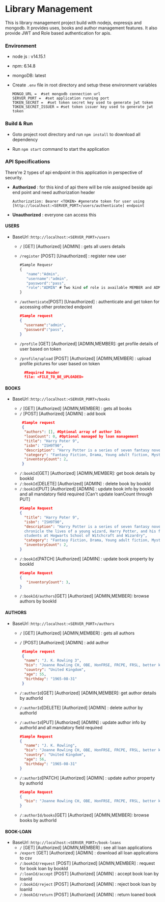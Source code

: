# Library Management

This is library management project build with nodejs, expressjs and mongodb. It provides uses, books and author
management features. It also provide JWT and Role based authentication for apis.

### Environment

* node js : v14.15.1
* npm: 6.14.8
* mongoDB: latest

* Create `.env` file in root directory and setup these environment variables

    ```
    MONGO_URL =  #set mongodb connection url
    SERVER_PORT =  #set application running port
    TOKEN_SECRET =  #set token secret key used to generate jwt token
    TOKEN_SECRET_ISSUER = #set token issuer key used to generate jwt token
    ```

### Build & Run

* Goto project root directory and run `npm install` to download all dependency

* Run `npm start` command to start the application

### API Specifications

There're 2 types of api endpoint in this application in perspective of security.

* **Authorized** : for this kind of api there will be role assigned beside api end point and need authorization header

  ```http request
  Authorization: Bearer <TOKEN> #generate token for user using  [http://localhost:<SERVER_PORT>/users/authenticate] endpoint
  ```
* **Unauthorized** : everyone can access this

#### USERS

* BaseUrl :`http://localhost:<SERVER_PORT>/users`

    * `/` [GET] [Authorized] [ADMIN] : gets all users details

    * `/register` [POST] [Unauthorized] : register new user
      ```javascript
      #Sample Requesr
      {
         "name":"Admin",
         "username":"admin",
         "password":"pass",
         "role":"ADMIN" # Two kind of role is available MEMBER and ADMIN
      }
      ```
    * `/authenticate`[POST] [Unauthorized] : authenticate and get token for accessing other protected endpoint
      ```json
      #Sample request
      {
        "username":"admin",
        "password":"pass",
      }
      ```
    * `/profile` [GET] [Authorized] [ADMIN,MEMBER]: get profile details of user based on token

    * `/profile/upload` [POST] [Authorized] [ADMIN,MEMBER] : upload profile pictures for user based on token
      ```json
        #Required Header
        file: <FILE_TO_BE_UPLOADED> 
      ```

#### BOOKS

* BaseUrl :`http://localhost:<SERVER_PORT>/books`

    * `/` [GET] [Authorized] [ADMIN,MEMBER] : gets all books
    * `/` [POST] [Authorized] [ADMIN] : add book
      ```json
       #Sample request
       {
        "authors": [], #Optional array of author Ids
        "loanCount": 0, #Optional managed by loan management
        "title": "Harry Poter 9",
        "isbn": "ISH9T90",
        "description": "Harry Potter is a series of seven fantasy novels written by British author, J. K. Rowling. The novels chronicle the lives of a young wizard, Harry Potter, and his friends Hermione Granger and Ron Weasley, all of whom are students at Hogwarts School of Witchcraft and Wizardry",
        "category": "Fantasy Fiction, Drama, Young adult fiction, Mystery, Thriller, Bildungsroman",
        "inventoryCount": 2,
       }
      ```
    * `/:bookId`[GET] [Authorized] [ADMIN,MEMBER]: get book details by bookId
    * `/:bookId`[DELETE] [Authorized] [ADMIN] : delete book by bookId
    * `/:bookId`[PUT] [Authorized] [ADMIN] : update book info by bookId and all mandatory field
      required [Can't update loanCount through PUT]
      ```json
      #Sample Request
      {
        "title": "Harry Poter 9",
        "isbn": "ISH9T90",
        "description": "Harry Potter is a series of seven fantasy novels written by British author, J. K. Rowling. The novels
        chronicle the lives of a young wizard, Harry Potter, and his friends Hermione Granger and Ron Weasley, all of whom are
        students at Hogwarts School of Witchcraft and Wizardry",
        "category": "Fantasy Fiction, Drama, Young adult fiction, Mystery, Thriller, Bildungsroman",
        "inventoryCount": 2, 
      }

    * `/:bookId`[PATCH] [Authorized] [ADMIN] : update book property by bookId
      ```json
      #Sample Request
      {
         "inventoryCount": 3,
      }
      ```
    * `/:bookId/authors`[GET] [Authorized] [ADMIN,MEMBER]: browse authors by bookId

#### AUTHORS

* BaseUrl :`http://localhost:<SERVER_PORT>/authors`

    * `/` [GET] [Authorized] [ADMIN,MEMBER] : gets all authors
    * `/` [POST] [Authorized] [ADMIN] : add author
      ```json
       #Sample request
       {
        "name": "J. K. Rowling 3",
        "bio": "Joanne Rowling CH, OBE, HonFRSE, FRCPE, FRSL, better known by her pen name J. K. Rowling, is a British author and philanthropist. She is best known for writing the Harry Potter fantasy series, which has won multiple awards and sold more than 500 million copies, becoming the best-selling book series in history",
        "country": "United Kingdom",
        "age": 55,
        "birthday": "1965-08-31"
       }
      ```
    * `/:authorId`[GET] [Authorized] [ADMIN,MEMBER]: get author details by authorId
    * `/:authorId`[DELETE] [Authorized] [ADMIN] : delete author by authorId
    * `/:authorId`[PUT] [Authorized] [ADMIN] : update author info by authorId and all mandatory field required

      ```json
      #Sample Request
      {
        "name": "J. K. Rowling",
        "bio": "Joanne Rowling CH, OBE, HonFRSE, FRCPE, FRSL, better known by her pen name J. K. Rowling, is a British author and philanthropist. She is best known for writing the Harry Potter fantasy series, which has won multiple awards and sold more than 500 million copies, becoming the best-selling book series in history",
        "country": "United Kingdom",
        "age": 56,
        "birthday": "1965-08-31"
      }
      ```

    * `/:authorId`[PATCH] [Authorized] [ADMIN] : update author property by authorId
      ```json
      #Sample Request
      {
        "bio": "Joanne Rowling CH, OBE, HonFRSE, FRCPE, FRSL, better known by her pen name J. K. Rowling, is a British author and philanthropist. She is best known for writing the Harry Potter fantasy series, which has won multiple awards and sold more than 500 million copies, becoming the best-selling book series in history",
      }
      ```
    * `/:authorId/books`[GET] [Authorized] [ADMIN,MEMBER]: browse books by authorId

#### BOOK-LOAN

* BaseUrl :`http://localhost:<SERVER_PORT>/book-loans`
    * `/` [GET] [Authorized] [ADMIN,MEMBER] : see all loan applications
    * `/export` [GET] [Authorized] [ADMIN] : download all loan applications to csv
    * `/:bookId/request` [POST] [Authorized] [ADMIN,MEMBER] : request for book loan by bookId
    * `/:loanId/accept` [POST] [Authorized] [ADMIN] : accept book loan by loanId
    * `/:bookId/reject` [POST] [Authorized] [ADMIN] : reject book loan by loanId
    * `/:bookId/return` [POST] [Authorized] [ADMIN] : return loaned book 